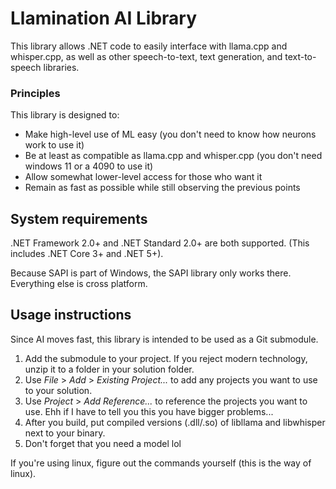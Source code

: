# Llamination AI Library

This library allows .NET code to easily interface with llama.cpp and whisper.cpp, as well as other speech-to-text, text generation, and text-to-speech libraries. 

### Principles

This library is designed to:
 - Make high-level use of ML easy (you don't need to know how neurons work to use it)
 - Be at least as compatible as llama.cpp and whisper.cpp (you don't need windows 11 or a 4090 to use it)
 - Allow somewhat lower-level access for those who want it
 - Remain as fast as possible while still observing the previous points
 
## System requirements

.NET Framework 2.0+ and .NET Standard 2.0+ are both supported. (This includes .NET Core 3+ and .NET 5+).

Because SAPI is part of Windows, the SAPI library only works there. Everything else is cross platform.

## Usage instructions

Since AI moves fast, this library is intended to be used as a Git submodule. 

1. Add the submodule to your project. If you reject modern technology, unzip it to a folder in your solution folder.
2. Use *File* > *Add* > *Existing Project...* to add any projects you want to use to your solution.
3. Use *Project* > *Add Reference...* to reference the projects you want to use. Ehh if I have to tell you this you have bigger problems...
4. After you build, put compiled versions (.dll/.so) of libllama and libwhisper next to your binary.
5. Don't forget that you need a model lol

If you're using linux, figure out the commands yourself (this is the way of linux).
